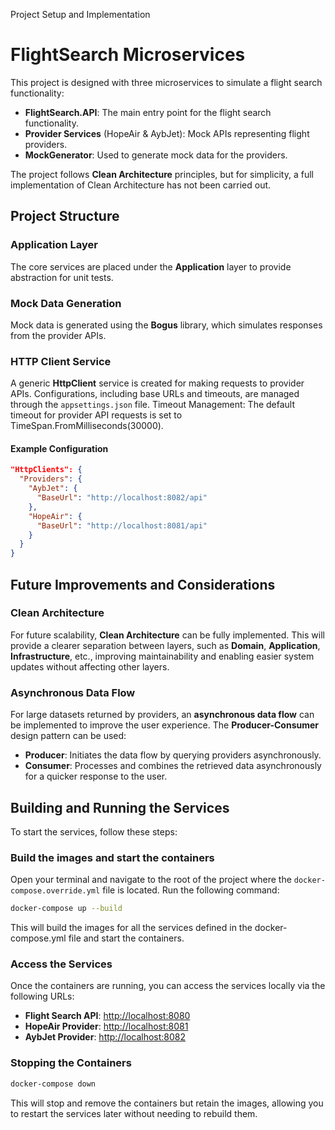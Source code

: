 Project Setup and Implementation

# FlightSearch Microservices

This project is designed with three microservices to simulate a flight search functionality:

- **FlightSearch.API**: The main entry point for the flight search functionality.
- **Provider Services** (HopeAir & AybJet): Mock APIs representing flight providers.
- **MockGenerator**: Used to generate mock data for the providers.

The project follows **Clean Architecture** principles, but for simplicity, a full implementation of Clean Architecture has not been carried out.

## Project Structure

### Application Layer
The core services are placed under the **Application** layer to provide abstraction for unit tests.

### Mock Data Generation
Mock data is generated using the **Bogus** library, which simulates responses from the provider APIs.

### HTTP Client Service
A generic **HttpClient** service is created for making requests to provider APIs. Configurations, including base URLs and timeouts, are managed through the `appsettings.json` file.
Timeout Management: The default timeout for provider API requests is set to TimeSpan.FromMilliseconds(30000).

#### Example Configuration

```json
"HttpClients": {
  "Providers": {
    "AybJet": {
      "BaseUrl": "http://localhost:8082/api"
    },
    "HopeAir": {
      "BaseUrl": "http://localhost:8081/api"
    }
  }
}
```

## Future Improvements and Considerations

### Clean Architecture
For future scalability, **Clean Architecture** can be fully implemented. This will provide a clearer separation between layers, such as **Domain**, **Application**, **Infrastructure**, etc., improving maintainability and enabling easier system updates without affecting other layers.

### Asynchronous Data Flow
For large datasets returned by providers, an **asynchronous data flow** can be implemented to improve the user experience. The **Producer-Consumer** design pattern can be used:

- **Producer**: Initiates the data flow by querying providers asynchronously.
- **Consumer**: Processes and combines the retrieved data asynchronously for a quicker response to the user.


## Building and Running the Services

To start the services, follow these steps:

### Build the images and start the containers
Open your terminal and navigate to the root of the project where the `docker-compose.override.yml` file is located. Run the following command:

```bash
docker-compose up --build
```
This will build the images for all the services defined in the docker-compose.yml file and start the containers.

### Access the Services

Once the containers are running, you can access the services locally via the following URLs:

- **Flight Search API**: [http://localhost:8080](http://localhost:8080)
- **HopeAir Provider**: [http://localhost:8081](http://localhost:8081)
- **AybJet Provider**: [http://localhost:8082](http://localhost:8082)

### Stopping the Containers
```bash
docker-compose down
```
This will stop and remove the containers but retain the images, allowing you to restart the services later without needing to rebuild them.